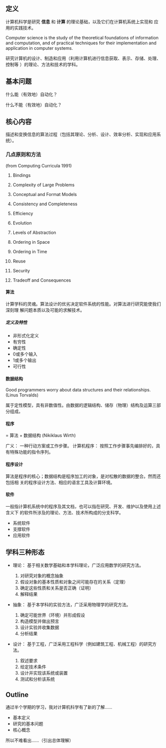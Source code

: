 ## 定义

计算机科学是研究 **信息** 和 **计算** 的理论基础，以及它们在计算机系统上实现和
应用的实践技术。

Computer science is the study of the theoretical foundations of information and
computation, and of practical techniques for their implementation and
application in computer systems.

研究计算机的设计、制造和应用（利用计算机进行信息获取、表示、存储、处理、控制等
）的理论、方法和技术的学科。

## 基本问题

什么能（有效地）自动化？

什么不能（有效地）自动化？


## 核心内容

描述和变换信息的算法过程（包括其理论、分析、设计、效率分析、实现和应用系统）。

### 几点原则和方法

(from Computing Curricula 1991)

1. Bindings

2. Complexity of Large Problems

3. Conceptual and Format Models

4. Consistency and Completeness

5. Efficiency

6. Evolution

7. Levels of Abstraction

8. Ordering in Space

9. Ordering in Time

10. Reuse

11. Security

12. Tradeoff and Consequences

#### 算法

计算学科的灵魂。算法设计的优劣决定软件系统的性能。对算法进行研究能使我们深刻理
解问题本质以及可能的求解技术。

##### 定义及特性

- 非形式化定义
- 有穷性
- 确定性
- 0或多个输入
- 1或多个输出
- 可行性


#### 数据结构

Good programmers worry about data structures and their relationships.  (Linus
Torvalds)

属于定性模型，具有非数值性。由数据的逻辑结构、储存（物理）结构及运算三部分组成。


#### 程序

= 算法 + 数据结构 (Nikiklaus Wirth)

广义： 一种行动方案或工作步骤。
计算机程序： 按照工作步骤事先编排好的，具有特殊功能的指令序列。


#### 程序设计

算法是程序的核心；数据结构是程序加工的对象，是对松散的数据的整合。然而还包括相
关的程序设计方法、相应的语言工具及计算环境。


#### 软件

一般指计算机系统中的程序及其文档，也可以指在研究、开发、维护以及使用上述含义下
的软件所涉及的理论、方法、技术所构成的分支科学。

* 系统软件
* 支撑软件
* 应用软件


## 学科三种形态

- 理论： 基于相关数学基础和本学科理论，广泛应用数学的研究方法。
    1. 对研究对象的概念抽象
    2. 假设对象的基本性质和对象之间可能存在的关系（定理）
    3. 确定这些性质和关系是否正确（证明）
    4. 解释结果

- 抽象： 基于本学科的实验方法，广泛采用物理学的研究方法。
    1. 确定可能世界（环境）并形成假设
    2. 构造模型并做出预言
    3. 设计实验并收集数据
    4. 分析结果

- 设计： 基于工程，广泛采用工程科学（例如建筑工程、机械工程）的研究方法。
    1. 叙述要求
    2. 给定技术条件
    3. 设计并实现该系统或装置
    4. 测试和分析该系统


## Outline

通过半个学期的学习，我对计算机科学有了新的了解……

- 基本定义
- 研究的基本问题
- 核心概念

所以不难看出……（引出总体理解）
